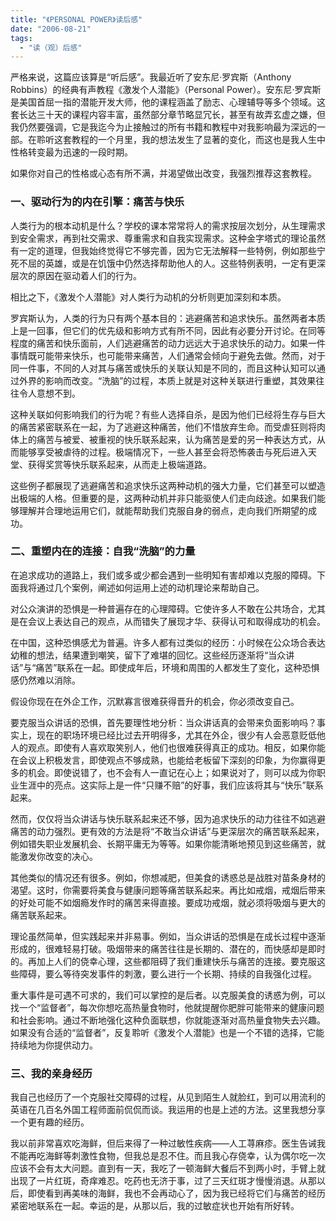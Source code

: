 ```yaml
---
title: "《PERSONAL POWER》读后感"
date: "2006-08-21"
tags: 
  - "读（观）后感"
---
```


严格来说，这篇应该算是“听后感”。我最近听了安东尼·罗宾斯（Anthony Robbins）的经典有声教程《激发个人潜能》（Personal Power）。安东尼·罗宾斯是美国首屈一指的潜能开发大师，他的课程涵盖了励志、心理辅导等多个领域。这套长达三十天的课程内容丰富，虽然部分章节略显冗长，甚至有故弄玄虚之嫌，但我仍然要强调，它是我迄今为止接触过的所有书籍和教程中对我影响最为深远的一部。在聆听这套教程的一个月里，我的想法发生了显著的变化，而这也是我人生中性格转变最为迅速的一段时期。

如果你对自己的性格或心态有所不满，并渴望做出改变，我强烈推荐这套教程。

### 一、驱动行为的内在引擎：痛苦与快乐

人类行为的根本动机是什么？学校的课本常常将人的需求按层次划分，从生理需求到安全需求，再到社交需求、尊重需求和自我实现需求。这种金字塔式的理论虽然有一定的道理，但我始终觉得它不够完善，因为它无法解释一些特例，例如那些宁死不屈的英雄，或是在饥饿中仍然选择帮助他人的人。这些特例表明，一定有更深层次的原因在驱动着人们的行为。

相比之下，《激发个人潜能》对人类行为动机的分析则更加深刻和本质。

罗宾斯认为，人类的行为只有两个基本目的：逃避痛苦和追求快乐。虽然两者本质上是一回事，但它们的优先级和影响方式有所不同，因此有必要分开讨论。在同等程度的痛苦和快乐面前，人们逃避痛苦的动力远远大于追求快乐的动力。如果一件事情既可能带来快乐，也可能带来痛苦，人们通常会倾向于避免去做。然而，对于同一件事，不同的人对其与痛苦或快乐的关联认知是不同的，而且这种认知可以通过外界的影响而改变。“洗脑”的过程，本质上就是对这种关联进行重塑，其效果往往令人意想不到。

这种关联如何影响我们的行为呢？有些人选择自杀，是因为他们已经将生存与巨大的痛苦紧密联系在一起，为了逃避这种痛苦，他们不惜放弃生命。而受虐狂则将肉体上的痛苦与被爱、被重视的快乐联系起来，认为痛苦是爱的另一种表达方式，从而能够享受被虐待的过程。极端情况下，一些人甚至会将恐怖袭击与死后进入天堂、获得奖赏等快乐联系起来，从而走上极端道路。

这些例子都展现了逃避痛苦和追求快乐这两种动机的强大力量，它们甚至可以塑造出极端的人格。但重要的是，这两种动机并非只能驱使人们走向歧途。如果我们能够理解并合理地运用它们，就能帮助我们克服自身的弱点，走向我们所期望的成功。

### 二、重塑内在的连接：自我“洗脑”的力量

在追求成功的道路上，我们或多或少都会遇到一些明知有害却难以克服的障碍。下面我将通过几个案例，阐述如何运用上述的动机理论来帮助自己。

对公众演讲的恐惧是一种普遍存在的心理障碍。它使许多人不敢在公共场合，尤其是在会议上表达自己的观点，从而错失了展现才华、获得认可和取得成功的机会。

在中国，这种恐惧感尤为普遍。许多人都有过类似的经历：小时候在公众场合表达幼稚的想法，结果遭到嘲笑，留下了难堪的回忆。这些经历逐渐将“当众讲话”与“痛苦”联系在一起。即使成年后，环境和周围的人都发生了变化，这种恐惧感仍然难以消除。

假设你现在在外企工作，沉默寡言很难获得晋升的机会，你必须改变自己。

要克服当众讲话的恐惧，首先要理性地分析：当众讲话真的会带来负面影响吗？事实上，现在的职场环境已经比过去开明得多，尤其在外企，很少有人会恶意贬低他人的观点。即使有人喜欢取笑别人，他们也很难获得真正的成功。相反，如果你能在会议上积极发言，即使观点不够成熟，也能给老板留下深刻的印象，为你赢得更多的机会。即使说错了，也不会有人一直记在心上；如果说对了，则可以成为你职业生涯中的亮点。这实际上是一件“只赚不赔”的好事，我们应该将其与“快乐”联系起来。

然而，仅仅将当众讲话与快乐联系起来还不够，因为追求快乐的动力往往不如逃避痛苦的动力强烈。更有效的方法是将“不敢当众讲话”与更深层次的痛苦联系起来，例如错失职业发展机会、长期平庸无为等等。如果你能清晰地预见到这些痛苦，就能激发你改变的决心。

其他类似的情况还有很多。例如，你想减肥，但美食的诱惑总是战胜对苗条身材的渴望。这时，你需要将美食与健康问题等痛苦联系起来。再比如戒烟，戒烟后带来的好处可能不如烟瘾发作时的痛苦来得直接。要成功戒烟，就必须将吸烟与更大的痛苦联系起来。

理论虽然简单，但实践起来并非易事。例如，当众讲话的恐惧是在成长过程中逐渐形成的，很难轻易打破。吸烟带来的痛苦往往是长期的、潜在的，而快感却是即时的。再加上人们的侥幸心理，这些都阻碍了我们重建快乐与痛苦的连接。要克服这些障碍，要么等待突发事件的刺激，要么进行一个长期、持续的自我强化过程。

重大事件是可遇不可求的，我们可以掌控的是后者。以克服美食的诱惑为例，可以找一个“监督者”，每次你想吃高热量食物时，他就提醒你肥胖可能带来的健康问题和社会影响。通过不断地强化这种负面联想，你就能逐渐对高热量食物失去兴趣。如果没有合适的“监督者”，反复聆听《激发个人潜能》也是一个不错的选择，它能持续地为你提供动力。

### 三、我的亲身经历

我自己也经历了一个克服社交障碍的过程，从见到陌生人就脸红，到可以用流利的英语在几百名外国工程师面前侃侃而谈。我运用的也是上述的方法。这里我想分享一个更有趣的经历。

我以前非常喜欢吃海鲜，但后来得了一种过敏性疾病——人工荨麻疹。医生告诫我不能再吃海鲜等刺激性食物，但我总是忍不住。而且我心存侥幸，认为偶尔吃一次应该不会有太大问题。直到有一天，我吃了一顿海鲜大餐后不到两小时，手臂上就出现了一片红斑，奇痒难忍。吃药也无济于事，过了三天红斑才慢慢消退。从那以后，即使看到再美味的海鲜，我也不会再动心了，因为我已经将它们与痛苦的经历紧密地联系在一起。幸运的是，从那以后，我的过敏症状也开始有所好转。